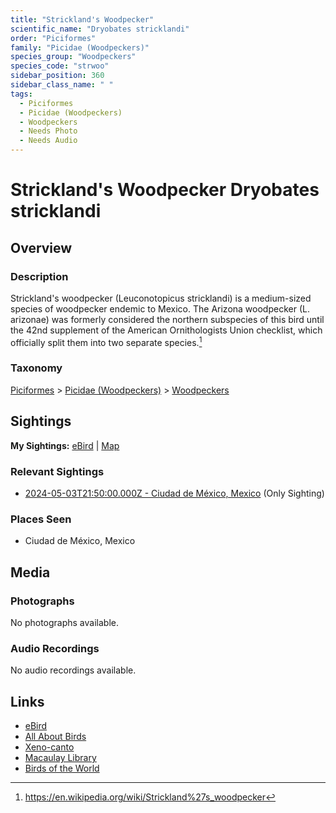 ```yaml
---
title: "Strickland's Woodpecker"
scientific_name: "Dryobates stricklandi"
order: "Piciformes"
family: "Picidae (Woodpeckers)"
species_group: "Woodpeckers"
species_code: "strwoo"
sidebar_position: 360
sidebar_class_name: " "
tags: 
  - Piciformes
  - Picidae (Woodpeckers)
  - Woodpeckers
  - Needs Photo
  - Needs Audio
---
```


# Strickland's Woodpecker <span className='sci_name'>Dryobates stricklandi</span>

## Overview

### Description
Strickland's woodpecker (Leuconotopicus stricklandi) is a medium-sized species of woodpecker endemic to Mexico.  The Arizona woodpecker (L. arizonae) was formerly considered the northern subspecies of this bird until the 42nd supplement of the American Ornithologists Union checklist, which officially split them into two separate species.[^1]

[^1]: https://en.wikipedia.org/wiki/Strickland%27s_woodpecker

### Taxonomy
[Piciformes](/tags/piciformes) > [Picidae (Woodpeckers)](/tags/picidae-woodpeckers) > [Woodpeckers](/tags/woodpeckers)


## Sightings

**My Sightings:** [eBird](https://ebird.org/lifelist?r=world&time=life&spp=strwoo) | [Map](/map?species_code=strwoo)

### Relevant Sightings

* [2024-05-03T21:50:00.000Z - Ciudad de México, Mexico](https://ebird.org/checklist/S171944247) (Only Sighting)

### Places Seen

* Ciudad de México, Mexico



## Media
### Photographs
No photographs available.

### Audio Recordings
No audio recordings available.

## Links
* [eBird](https://ebird.org/species/strwoo) 
* [All About Birds](https://www.allaboutbirds.org/guide/strwoo) 
* [Xeno-canto](https://www.xeno-canto.org/species/dryobates-stricklandi) 
* [Macaulay Library](https://search.macaulaylibrary.org/catalog?taxonCode=strwoo&sort=rating_rank_desc)
* [Birds of the World](https://birdsoftheworld.org/bow/species/strwoo)
